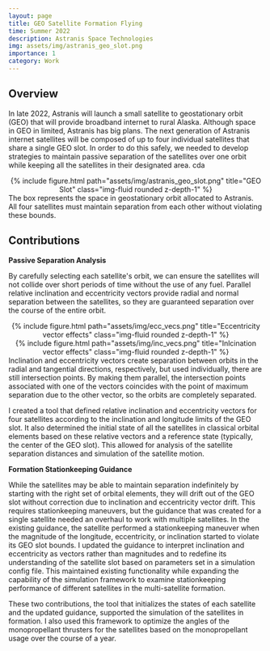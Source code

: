```yaml
---
layout: page
title: GEO Satellite Formation Flying
time: Summer 2022
description: Astranis Space Technologies
img: assets/img/astranis_geo_slot.png
importance: 1
category: Work
---
```


## Overview
In late 2022, Astranis will launch a small satellite to geostationary orbit (GEO) that will provide broadband internet to rural Alaska. Although space in GEO in limited, Astranis has big plans. The next generation of Astranis internet satellites will be composed of up to four individual satellites that share a single GEO slot. In order to do this safely, we needed to develop strategies to maintain passive separation of the satellites over one orbit while keeping all the satellites in their designated area.
cda

<div class="row">
    <div class="col">
        <center>{% include figure.html path="assets/img/astranis_geo_slot.png" title="GEO Slot" class="img-fluid rounded z-depth-1" %}</center>
    </div>
</div>
<div class="caption">
    The box represents the space in geostationary orbit allocated to Astranis. All four satellites must maintain separation from each other without violating these bounds.
</div>

## Contributions

**Passive Separation Analysis**

By carefully selecting each satellite's orbit, we can ensure the satellites will not collide over short periods of time without the use of any fuel. Parallel relative inclination and eccentricity vectors provide radial and normal separation between the satellites, so they are guaranteed separation over the course of the entire orbit.

<div class="row">
    <div class="col">
        <center>{% include figure.html path="assets/img/ecc_vecs.png" title="Eccentricity vector effects" class="img-fluid rounded z-depth-1" %}</center>
    </div>
</div>
<div class="row">
    <div class="col-sm mt-3 mt-md-0">
        <center>{% include figure.html path="assets/img/inc_vecs.png" title="Inlcination vector effects" class="img-fluid rounded z-depth-1" %}</center>
    </div>
</div>
<div class="caption">
    Inclination and eccentricity vectors create separation between orbits in the radial and tangential directions, respectively, but used individually, there are still intersection points. By making them parallel, the intersection points associated with one of the vectors coincides with the point of maximum separation due to the other vector, so the orbits are completely separated.
</div>

I created a tool that defined relative inclination and eccentricity vectors for four satellites according to the inclination and longitude limits of the GEO slot. It also determined the initial state of all the satellites in classical orbital elements based on these relative vectors and a reference state (typically, the center of the GEO slot). This allowed for analysis of the satellite separation distances and simulation of the satellite motion.

**Formation Stationkeeping Guidance**

While the satellites may be able to maintain separation indefinitely by starting with the right set of orbital elements, they will drift out of the GEO slot without correction due to inclination and eccentricity vector drift. This requires stationkeeping maneuvers, but the guidance that was created for a single satellite needed an overhaul to work with multiple satellites. In the existing guidance, the satellite performed a stationkeeping maneuver when the magnitude of the longitude, eccentricity, or inclination started to violate its GEO slot bounds. I updated the guidance to interpret inclination and eccentricity as vectors rather than magnitudes and to redefine its understanding of the satellite slot based on parameters set in a simulation config file. This maintained existing functionality while expanding the capability of the simulation framework to examine stationkeeping performance of different satellites in the multi-satellite formation.

These two contributions, the tool that initializes the states of each satellite and the updated guidance, supported the simulation of the satellites in formation. I also used this framework to optimize the angles of the monopropellant thrusters for the satellites based on the monopropellant usage over the course of a year.
